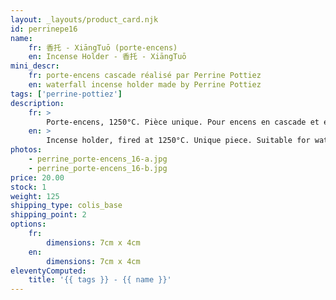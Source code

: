 ```yaml
---
layout: _layouts/product_card.njk
id: perrinepe16
name:
    fr: 香托 - XiāngTuō (porte-encens)
    en: Incense Holder - 香托 - XiāngTuō
mini_descr:
    fr: porte-encens cascade réalisé par Perrine Pottiez
    en: waterfall incense holder made by Perrine Pottiez
tags: ['perrine-pottiez']
description: 
    fr: >
        Porte-encens, 1250°C. Pièce unique. Pour encens en cascade et encens normal.
    en: >
        Incense holder, fired at 1250°C. Unique piece. Suitable for waterfall incense and regular incense.
photos:
    - perrine_porte-encens_16-a.jpg
    - perrine_porte-encens_16-b.jpg
price: 20.00
stock: 1
weight: 125
shipping_type: colis_base
shipping_point: 2
options:
    fr:
        dimensions: 7cm x 4cm
    en:
        dimensions: 7cm x 4cm
eleventyComputed:
    title: '{{ tags }} - {{ name }}'
---
```

